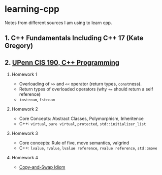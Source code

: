 # learning-cpp
Notes from different sources I am using to learn cpp.

## 1. C++ Fundamentals Including C++ 17 (Kate Gregory)
## 2. [UPenn CIS 190, C++ Programming](https://www.seas.upenn.edu/~cis190/fall2019/)

1. Homework 1  
    - Overloading of `>>` and `<<` operator (return types, `const`ness).
    - Return types of overloaded operators (why `+=` should return a self reference)
    - `iostream`, `fstream`

2. Homework 2
    - Core Concepts: Abstract Classes, Polymorphism, Inheritence
    - C++: `virtual`, `pure virtual`, `protected`, `std::initializer_list`

3. Homework 3
    - Core concepts: Rule of five, move semantics, valgrind
    - C++: `lvalue`, `rvalue`, `lvalue reference`, `rvalue reference`, `std::move`

4. Homework 4
    - [Copy-and-Swap Idiom](https://cpppatterns.com/patterns/copy-and-swap.html)
